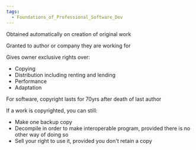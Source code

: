 ```yaml
---
tags:
  - Foundations_of_Professional_Software_Dev
---
```

Obtained automatically on creation of original work

Granted to author or company they are working for

Gives owner exclusive rights over:
- Copying
- Distribution including renting and lending
- Performance
- Adaptation

For software, copyright lasts for 70yrs after death of last author

If a work is copyrighted, you can still:
- Make one backup copy
- Decompile in order to make interoperable program, provided there is no other way of doing so
- Sell your right to use it, provided you don't retain a copy